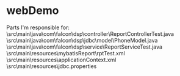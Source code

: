 # webDemo
Parts I'm responsible for:  
\src\main\java\com\falcon\dsp\controller\ReportControllerTest.java  
\src\main\java\com\falcon\dsp\jdbc\model\PhoneModel.java  
\src\main\java\com\falcon\dsp\service\ReportServiceTest.java  
\src\main\resources\mybatisReport\rptTest.xml  
\src\main\resources\applicationContext.xml  
\src\main\resources\jdbc.properties  
